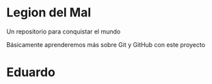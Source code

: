 # Legion del Mal
Un repositorio para conquistar el mundo

Básicamente aprenderemos más sobre Git y GitHub con este proyecto


# Eduardo